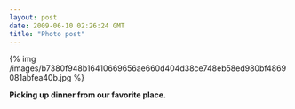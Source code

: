```yaml
---
layout: post
date: 2009-06-10 02:26:24 GMT
title: "Photo post"
---
```

{% img /images/b7380f948b16410669656ae660d404d38ce748eb58ed980bf4869081abfea40b.jpg %}

<b>Picking up dinner from our favorite place.</b>